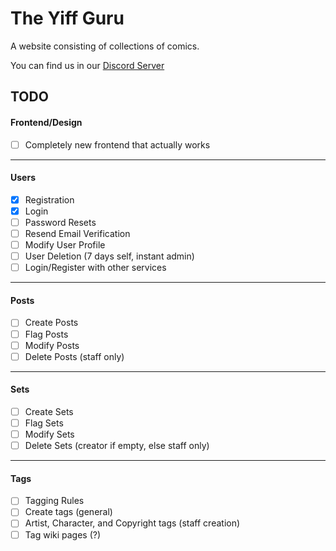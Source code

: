 # The Yiff Guru
A website consisting of collections of comics.

You can find us in our [Discord Server](https://discord.gg/bq8GC8XJ2p)

## TODO

#### Frontend/Design
- [ ] Completely new frontend that actually works
---
#### Users
- [X] Registration
- [X] Login
- [ ] Password Resets
- [ ] Resend Email Verification
- [ ] Modify User Profile
- [ ] User Deletion (7 days self, instant admin)
- [ ] Login/Register with other services 
---
#### Posts
- [ ] Create Posts
- [ ] Flag Posts
- [ ] Modify Posts
- [ ] Delete Posts (staff only)
---
#### Sets
- [ ] Create Sets
- [ ] Flag Sets
- [ ] Modify Sets
- [ ] Delete Sets (creator if empty, else staff only)
---
#### Tags
- [ ] Tagging Rules
- [ ] Create tags (general)
- [ ] Artist, Character, and Copyright tags (staff creation)
- [ ] Tag wiki pages (?)
